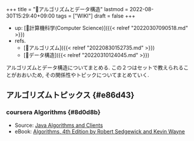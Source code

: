 +++
title = "📂アルゴリズムとデータ構造"
lastmod = 2022-08-30T15:29:40+09:00
tags = ["WIKI"]
draft = false
+++

-   up: [📂計算機科学(Computer Science)]({{< relref "20220307090518.md" >}})
-   refs.
    -   [📝アルゴリズム]({{< relref "20220830152735.md" >}})
    -   [📝データ構造]({{< relref "20220310124045.md" >}})

アルゴリズムとデータ構造についてまとめる. この２つはセットで教えられることがおおいため, その関係性やトピックについてまとめていく.


## アルゴリズムトピックス {#e86d43}


### coursera Algorithms {#8d0d8b}

-   Source: [Java Algorithms and Clients](http://algs4.cs.princeton.edu/code/)
-   eBook: [ Algorithms, 4th Edition by Robert Sedgewick and Kevin Wayne](http://algs4.cs.princeton.edu/home/)
